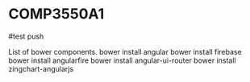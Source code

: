 # COMP3550A1
#test push

List of bower components.
bower install angular
bower install firebase
bower install angularfire
bower install angular-ui-router
bower install zingchart-angularjs
